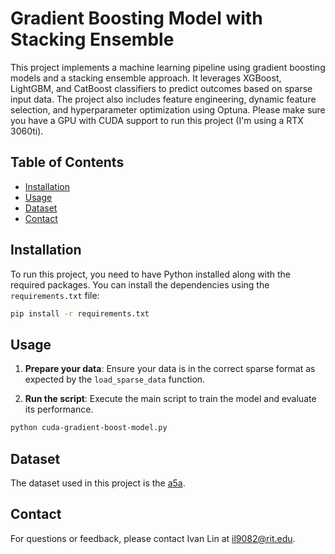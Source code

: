 # Gradient Boosting Model with Stacking Ensemble

This project implements a machine learning pipeline using gradient boosting models and a stacking ensemble approach. It leverages XGBoost, LightGBM, and CatBoost classifiers to predict outcomes based on sparse input data. The project also includes feature engineering, dynamic feature selection, and hyperparameter optimization using Optuna. Please make sure you have a GPU with CUDA support to run this project (I'm using a RTX 3060ti).

## Table of Contents

- [Installation](#installation)
- [Usage](#usage)
- [Dataset](#dataset)
- [Contact](#contact)

## Installation

To run this project, you need to have Python installed along with the required packages. You can install the dependencies using the `requirements.txt` file:

```bash
pip install -r requirements.txt
```

## Usage

1. **Prepare your data**: Ensure your data is in the correct sparse format as expected by the `load_sparse_data` function.

2. **Run the script**: Execute the main script to train the model and evaluate its performance.

```bash
python cuda-gradient-boost-model.py
```

## Dataset

The dataset used in this project is the [a5a](https://www.csie.ntu.edu.tw/~cjlin/libsvmtools/datasets/).
## Contact
For questions or feedback, please contact Ivan Lin at il9082@rit.edu.
